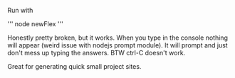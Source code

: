 Run with

'''
node newFlex
'''

Honestly pretty broken, but it works. When you type in the console nothing will appear (weird issue with nodejs prompt module). It will prompt and just don't mess up typing the answers. BTW ctrl-C doesn't work.

Great for generating quick small project sites.
